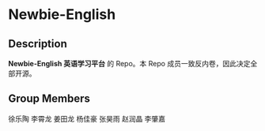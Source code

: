 # Newbie-English



## Description

**Newbie-English 英语学习平台** 的 Repo。本 Repo 成员一致反内卷，因此决定全部开源。



## Group Members

徐乐陶 李霄龙 姜田龙 杨佳豪 张昊雨 赵润晶 李肇嘉
